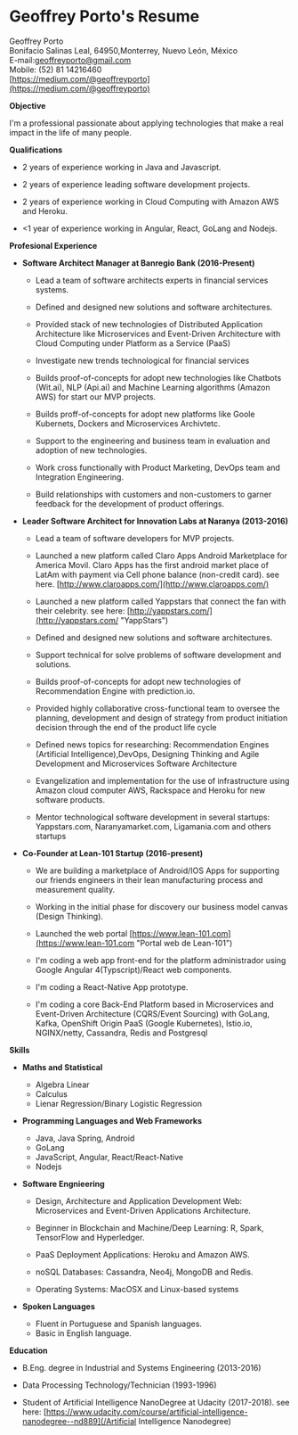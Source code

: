 # Geoffrey Porto's Resume

Geoffrey Porto  
Bonifacio Salinas Leal, 64950,Monterrey, Nuevo León, México  
E-mail:geoffreyporto@gmail.com  
Mobile: \(52\) 81 14216460  
[https://medium.com/@geoffreyporto](https://medium.com/@geoffreyporto)

**Objective**

I'm a professional passionate about applying technologies that make a real impact in the life of many people.

**Qualifications**

* 2 years of experience working in Java and Javascript.

* 2 years of experience leading software development projects.

* 2 years of experience working in Cloud Computing with Amazon AWS and Heroku.

* &lt;1 year of experience working in Angular, React, GoLang and Nodejs.

**Profesional Experience**

* **Software Architect Manager at Banregio Bank \(2016-Present\)**

  * Lead a team of software architects experts in financial services systems.

  * Defined and designed new solutions and software architectures.

  * Provided stack of new technologies of Distributed Application Architecture like Microservices and Event-Driven Architecture with Cloud Computing under Platform as a Service \(PaaS\)

  * Investigate new trends technological for financial services

  * Builds proof-of-concepts for adopt new technologies like Chatbots \(Wit.ai\), NLP \(Api.ai\) and Machine Learning algorithms \(Amazon AWS\) for start our MVP projects.

  * Builds proff-of-concepts for adopt new platforms like Goole Kubernets, Dockers and Microservices Archivtetc.

  * Support to the engineering and business team in evaluation and adoption of new technologies.

  * Work cross functionally with Product Marketing, DevOps team and Integration Engineering.

  * Build relationships with customers and non-customers to garner feedback for the development of product offerings.

* **Leader Software Architect for Innovation Labs at Naranya \(2013-2016\)**

  * Lead a team of software developers for MVP projects.

  * Launched a new platform called Claro Apps Android Marketplace for America Movil. Claro Apps has the first android market place of LatAm with payment via Cell phone balance \(non-credit card\). see here. [http://www.claroapps.com/](http://www.claroapps.com/)

  * Launched a new platform called Yappstars that connect the fan with their celebrity. see here: [http://yappstars.com/](http://yappstars.com/ "YappStars")

  * Defined and designed new solutions and software architectures.

  * Support technical for solve problems of software development and solutions.

  * Builds proof-of-concepts for adopt new technologies of Recommendation Engine with prediction.io.

  * Provided highly collaborative cross-functional team to oversee the planning, development and design of strategy from product initiation decision through the end of the product life cycle

  * Defined news topics for researching: Recommendation Engines \(Artificial Intelligence\),DevOps, Designing Thinking and Agile Development and Microservices Software Architecture

  * Evangelization and implementation for the use of infrastructure using Amazon cloud computer AWS, Rackspace and Heroku for new software products.

  * Mentor technological software development in several startups: Yappstars.com, Naranyamarket.com, Ligamania.com and others startups

* **Co-Founder at Lean-101 Startup \(2016-present\)**

  * We are building a marketplace of Android/IOS Apps for supporting our friends engineers in their lean manufacturing process and measurement quality.

  * Working in the initial phase for discovery our business model canvas \(Design Thinking\).

  * Launched the web portal [https://www.lean-101.com](https://www.lean-101.com "Portal web de Lean-101")

  * I'm coding a web app front-end for the platform administrador using Google Angular 4\(Typscript\)/React web components.

  * I'm coding a React-Native App prototype.

  * I'm coding a core Back-End Platform based in Microservices and Event-Driven Architecture \(CQRS/Event Sourcing\) with GoLang, Kafka, OpenShift Origin PaaS \(Google Kubernetes\), Istio.io, NGINX/netty, Cassandra, Redis and Postgresql

**Skills**

* **Maths and Statistical**

  * Algebra Linear
  * Calculus
  * Lienar Regression/Binary Logistic Regression

* **Programming Languages and Web Frameworks**

  * Java, Java Spring, Android
  * GoLang
  * JavaScript, Angular, React/React-Native
  * Nodejs

* **Software Engnieering**

  * Design, Architecture and Application Development Web: Microservices and Event-Driven Applications Architecture.

  * Beginner in Blockchain and Machine/Deep Learning: R, Spark, TensorFlow and Hyperledger.

  * PaaS Deployment Applications: Heroku and Amazon AWS.

  * noSQL Databases:  Cassandra, Neo4j, MongoDB and Redis.

  * Operating Systems: MacOSX and Linux-based systems

* **Spoken Languages**

  * Fluent in Portuguese and Spanish languages.
  * Basic in English language.

**Education**

* B.Eng. degree in Industrial and Systems Engineering \(2013-2016\)

* Data Processing Technology/Technician \(1993-1996\)

* Student of Artificial Intelligence NanoDegree at Udacity \(2017-2018\). see here: [https://www.udacity.com/course/artificial-intelligence-nanodegree--nd889](/Artificial Intelligence Nanodegree)



